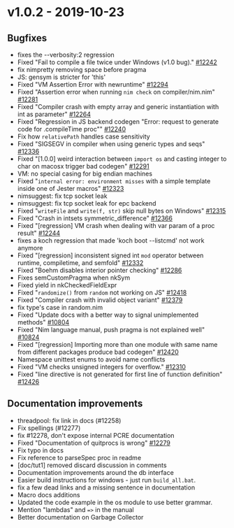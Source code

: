 # v1.0.2 - 2019-10-23


## Bugfixes

* fixes the --verbosity:2 regression
* Fixed "Fail to compile a file twice under Windows (v1.0 bug)." [#12242](https://github.com/nim-lang/Nim/issues/12242)
* fix nimpretty removing space before pragma
* JS: gensym is stricter for 'this'
* Fixed "VM Assertion Error with newruntime" [#12294](https://github.com/nim-lang/Nim/issues/12294)
* Fixed "Assertion error when running `nim check` on compiler/nim.nim" [#12281](https://github.com/nim-lang/Nim/issues/12281)
* Fixed "Compiler crash with empty array and generic instantiation with int as parameter" [#12264](https://github.com/nim-lang/Nim/issues/12264)
* Fixed "Regression in JS backend codegen "Error: request to generate code for .compileTime proc"" [#12240](https://github.com/nim-lang/Nim/issues/12240)
* Fix how `relativePath` handles case sensitivity
* Fixed "SIGSEGV in compiler when using generic types and seqs" [#12336](https://github.com/nim-lang/Nim/issues/12336)
* Fixed "[1.0.0] weird interaction between `import os` and casting integer to char on macosx trigger bad codegen" [#12291](https://github.com/nim-lang/Nim/issues/12291)
* VM: no special casing for big endian machines
* Fixed "`internal error: environment misses` with a simple template inside one of Jester macros" [#12323](https://github.com/nim-lang/Nim/issues/12323)
* nimsuggest: fix tcp socket leak
* nimsuggest: fix tcp socket leak for epc backend
* Fixed "`writeFile` and `write(f, str)` skip null bytes on Windows" [#12315](https://github.com/nim-lang/Nim/issues/12315)
* Fixed "Crash in intsets symmetric_difference" [#12366](https://github.com/nim-lang/Nim/issues/12366)
* Fixed "[regression] VM crash when dealing with var param of a proc result" [#12244](https://github.com/nim-lang/Nim/issues/12244)
* fixes a koch regression that made 'koch boot --listcmd' not work anymore
* Fixed "[regression] inconsistent signed int `mod` operator between runtime, compiletime, and semfold" [#12332](https://github.com/nim-lang/Nim/issues/12332)
* Fixed "Boehm disables interior pointer checking" [#12286](https://github.com/nim-lang/Nim/issues/12286)
* Fixes semCustomPragma when nkSym
* Fixed yield in nkCheckedFieldExpr
* Fixed "`randomize()` from `random` not working on JS" [#12418](https://github.com/nim-lang/Nim/issues/12418)
* Fixed "Compiler crash with invalid object variant" [#12379](https://github.com/nim-lang/Nim/issues/12379)
* fix type's case in random.nim
* Fixed "Update docs with a better way to signal unimplemented methods" [#10804](https://github.com/nim-lang/Nim/issues/10804)
* Fixed "Nim language manual, push pragma is not explained well" [#10824](https://github.com/nim-lang/Nim/issues/10824)
* Fixed "[regression] Importing more than one module with same name from different packages produce bad codegen" [#12420](https://github.com/nim-lang/Nim/issues/12420)
* Namespace unittest enums to avoid name conflicts
* Fixed "VM checks unsigned integers for overflow." [#12310](https://github.com/nim-lang/Nim/issues/12310)
* Fixed "line directive is not generated for first line of function definition" [#12426](https://github.com/nim-lang/Nim/issues/12426)



## Documentation improvements

* threadpool: fix link in docs (#12258)
* Fix spellings (#12277)
* fix #12278, don't expose internal PCRE documentation
* Fixed "Documentation of quitprocs is wrong" [#12279](https://github.com/nim-lang/Nim/issues/12279)
* Fix typo in docs
* Fix reference to parseSpec proc in readme
* [doc/tut1] removed discard discussion in comments
* Documentation improvements around the db interface 
* Easier build instructions for windows - just run `build_all.bat`.
* fix a few dead links and a missing sentence in documentation
* Macro docs additions
* Updated the code example in the os module to use better grammar.
* Mention "lambdas" and `=>` in the manual
* Better documentation on Garbage Collector
